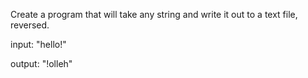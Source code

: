 Create a program that will take any string and write it out to a text file, reversed. 

input: "hello!"

output: "!olleh"